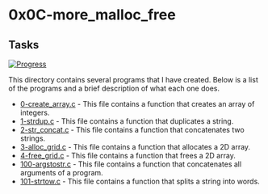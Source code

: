 # 0x0C-more_malloc_free

## Tasks

[![Progress](https://img.shields.io/badge/Progress-7%2F7-blue.svg)](https://shields.io/)

This directory contains several programs that I have created. Below is a list of the programs and a brief description of what each one does.

- [0-create_array.c](0-create_array.c) - This file contains a function that creates an array of integers.
- [1-strdup.c](1-strdup.c) - This file contains a function that duplicates a string.
- [2-str_concat.c](2-str_concat.c) - This file contains a function that concatenates two strings.
- [3-alloc_grid.c](3-alloc_grid.c) - This file contains a function that allocates a 2D array.
- [4-free_grid.c](4-free_grid.c) - This file contains a function that frees a 2D array.
- [100-argstostr.c](100-argstostr.c) - This file contains a function that concatenates all arguments of a program.
- [101-strtow.c](101-strtow.c) - This file contains a function that splits a string into words.
